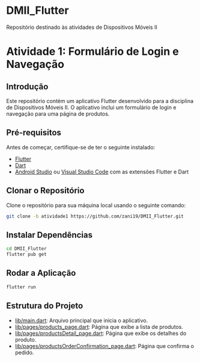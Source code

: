 # DMII_Flutter
Repositório destinado às atividades de Dispositivos Móveis II

# Atividade 1: Formulário de Login e Navegação

## Introdução
Este repositório contém um aplicativo Flutter desenvolvido para a disciplina de Dispositivos Móveis II. O aplicativo inclui um formulário de login e navegação para uma página de produtos.

## Pré-requisitos
Antes de começar, certifique-se de ter o seguinte instalado:
- [Flutter](https://flutter.dev/docs/get-started/install)
- [Dart](https://dart.dev/get-dart)
- [Android Studio](https://developer.android.com/studio) ou [Visual Studio Code](https://code.visualstudio.com/) com as extensões Flutter e Dart

## Clonar o Repositório
Clone o repositório para sua máquina local usando o seguinte comando:
```sh
git clone -b atividade1 https://github.com/zani19/DMII_Flutter.git
```
## Instalar Dependências
```sh
cd DMII_Flutter
flutter pub get
```

## Rodar a Aplicação

```sh
flutter run
```

## Estrutura do Projeto
- [lib/main.dart](https://github.com/zani19/DMII_Flutter/blob/atividade1/lib/main.dart): Arquivo principal que inicia o aplicativo.
- [lib/pages/products_page.dart](https://github.com/zani19/DMII_Flutter/blob/atividade1/lib/pages/products_page.dart): Página que exibe a lista de produtos.
- [lib/pages/productsDetail_page.dart](https://github.com/zani19/DMII_Flutter/blob/atividade1/lib/pages/productsDetail_page.dart): Página que exibe os detalhes do produto.
- [lib/pages/productsOrderConfirmation_page.dart](https://github.com/zani19/DMII_Flutter/blob/atividade1/lib/pages/productsOrderConfirmation_page.dart): Página que confirma o pedido.